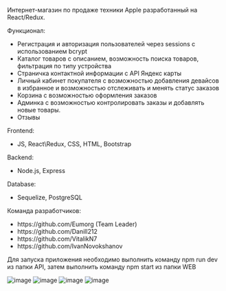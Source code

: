 Интернет-магазин по продаже техники Apple разработанный на React/Redux.

Функционал:
- Регистрация и авторизация пользователей через sessions с использованием bcrypt
- Каталог товаров с описанием, возможность поиска товаров, фильтрация по типу устройства
- Страничка контактной информации с API Яндекс карты
- Личный кабинет покупателя с возможностью добавления девайсов в избранное и возможностью отслеживать и менять статус заказов
- Корзина с возможностью оформления заказов
- Админка с возможностью контролировать заказы и добавлять новые товары.
- Отзывы

Frontend:
- JS, React\Redux, CSS, HTML, Bootstrap

Backend:
- Node.js, Express

Database:
<ul>
  <li>Sequelize, PostgreSQL</li>
</ul>

Команда разработчиков:
<ul>
  <li>https://github.com/Eumorg (Team Leader)</li>
  <li>https://github.com/Danill212</li>
  <li>https://github.com/VitalikN7</li>
  <li>https://github.com/IvanNovokshanov</li>
</ul>

Для запуска приложения необходимо выполнить команду npm run dev из папки API, затем выполнить команду npm start из папки WEB

![image](https://user-images.githubusercontent.com/96069898/187669340-82de685a-ac93-49e6-889c-5d82dd95ae5c.png)
![image](https://user-images.githubusercontent.com/96069898/187669705-6ed756dd-cea8-4420-85eb-644893f940db.png)
![image](https://user-images.githubusercontent.com/96069898/187670074-7da69e64-24fe-4161-819b-d7fcb5e7f324.png)
![image](https://user-images.githubusercontent.com/96069898/187669904-f13780cb-6c8d-41ca-b47e-91ec882afa3a.png)




